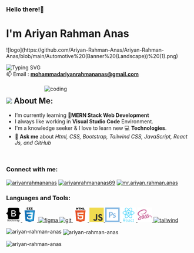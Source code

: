 ### Hello there!👋
<h1> I'm Ariyan Rahman Anas</h1>
![logo](https://github.com/Ariyan-Rahman-Anas/Ariyan-Rahman-Anas/blob/main/Automotive%20(Banner%20(Landscape))%20(1).png)


![Typing SVG](https://readme-typing-svg.herokuapp.com?font=Poppins&size=22&color=071A22&vCenter=true&width=250&height=35&lines=Software+Engineer;UI+%26+UX+Designer;MERN+Stack+Developer) </br>
📫 Email : **mohammadariyanrahmananas@gmail.com**
</br>
</br>
<img align="right" alt="coding" width="400" src="https://miro.medium.com/v2/resize:fit:2000/1*-ntL3Dsvc-dJ5cLGRtSuEw.gif" />

## <img src="https://media.giphy.com/media/WUlplcMpOCEmTGBtBW/giphy.gif" width="40"> **About Me:**
- I’m currently learning 🌱**MERN Stack Web Development**
- I always like working in **Visual Studio Code** Environment.
- I'm a knowledge seeker & I love to learn new 💻 **Technologies**.
- 💬 **Ask me** about *Html, CSS, Bootstrap, Tailwind CSS, JavaScript, React Js, and GitHub*

</br>

<h3 align="left">Connect with me:</h3>
<p align="left">
<a href="https://linkedin.com/in/ariyanrahmananas" target="blank"><img align="center" src="https://raw.githubusercontent.com/rahuldkjain/github-profile-readme-generator/master/src/images/icons/Social/linked-in-alt.svg" alt="ariyanrahmananas" height="30" width="40" /></a>
<a href="https://fb.com/ariyanrahmananas69" target="blank"><img align="center" src="https://raw.githubusercontent.com/rahuldkjain/github-profile-readme-generator/master/src/images/icons/Social/facebook.svg" alt="ariyanrahmananas69" height="30" width="40" /></a>
<a href="https://instagram.com/mr.ariyan.rahman.anas" target="blank"><img align="center" src="https://raw.githubusercontent.com/rahuldkjain/github-profile-readme-generator/master/src/images/icons/Social/instagram.svg" alt="mr.ariyan.rahman.anas" height="30" width="40" /></a>
</p>

<h3 align="left">Languages and Tools:</h3>
<p align="left"> <a href="https://getbootstrap.com" target="_blank" rel="noreferrer"> <img src="https://raw.githubusercontent.com/devicons/devicon/master/icons/bootstrap/bootstrap-plain-wordmark.svg" alt="bootstrap" width="40" height="40"/> </a> <a href="https://www.w3schools.com/css/" target="_blank" rel="noreferrer"> <img src="https://raw.githubusercontent.com/devicons/devicon/master/icons/css3/css3-original-wordmark.svg" alt="css3" width="40" height="40"/> </a> <a href="https://www.figma.com/" target="_blank" rel="noreferrer"> <img src="https://www.vectorlogo.zone/logos/figma/figma-icon.svg" alt="figma" width="40" height="40"/> </a> <a href="https://git-scm.com/" target="_blank" rel="noreferrer"> <img src="https://www.vectorlogo.zone/logos/git-scm/git-scm-icon.svg" alt="git" width="40" height="40"/> </a> <a href="https://www.w3.org/html/" target="_blank" rel="noreferrer"> <img src="https://raw.githubusercontent.com/devicons/devicon/master/icons/html5/html5-original-wordmark.svg" alt="html5" width="40" height="40"/> </a> <a href="https://developer.mozilla.org/en-US/docs/Web/JavaScript" target="_blank" rel="noreferrer"> <img src="https://raw.githubusercontent.com/devicons/devicon/master/icons/javascript/javascript-original.svg" alt="javascript" width="40" height="40"/> </a> <a href="https://www.photoshop.com/en" target="_blank" rel="noreferrer"> <img src="https://raw.githubusercontent.com/devicons/devicon/master/icons/photoshop/photoshop-line.svg" alt="photoshop" width="40" height="40"/> </a> <a href="https://reactjs.org/" target="_blank" rel="noreferrer"> <img src="https://raw.githubusercontent.com/devicons/devicon/master/icons/react/react-original-wordmark.svg" alt="react" width="40" height="40"/> </a> <a href="https://sass-lang.com" target="_blank" rel="noreferrer"> <img src="https://raw.githubusercontent.com/devicons/devicon/master/icons/sass/sass-original.svg" alt="sass" width="40" height="40"/> </a> <a href="https://tailwindcss.com/" target="_blank" rel="noreferrer"> <img src="https://www.vectorlogo.zone/logos/tailwindcss/tailwindcss-icon.svg" alt="tailwind" width="40" height="40"/> </a> </p>

<p><img align="left" src="https://github-readme-stats.vercel.app/api/top-langs?username=ariyan-rahman-anas&show_icons=true&locale=en&layout=compact" alt="ariyan-rahman-anas" /></p>

<p>&nbsp;<img align="center" src="https://github-readme-stats.vercel.app/api?username=ariyan-rahman-anas&show_icons=true&locale=en" alt="ariyan-rahman-anas" /></p>

<p><img align="center" src="https://github-readme-streak-stats.herokuapp.com/?user=ariyan-rahman-anas&" alt="ariyan-rahman-anas" /></p>
